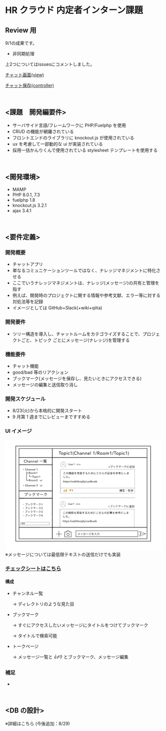 # HR クラウド 内定者インターン課題

## Review 用

<p>9/1の成果です。</p>

- 非同期処理

<p>上2つについてはissuesにコメントしました。</p>

[チャット画面(view)](/fuel/app/views/message/index.php)

[チャット保存(controller)](/fuel/app/classes/controller/chat.php)

<br>

## <課題　開発編要件>

- サーバサイド言語/フレームワークに PHP/Fuelphp を使用
- CRUD の機能が網羅されている
- フロントエンドのライブラリに knockout.js が使用されている
- ux を考慮して一部動的な ui が実装されている
- 採用一括かんりくんで使用されている stylesheet テンプレートを使用する

<br>

## <開発環境>

- MAMP
- PHP 8.0.1, 7.3
- fuelphp 1.8
- knockout.js 3.2.1
- ajax 3.4.1

<br>

## <要件定義>

### 開発概要

- チャットアプリ
- 単なるコミュニケーションツールではなく、ナレッジマネジメントに特化させる
- ここでいうナレッジマネジメントは、ナレッジ(メッセージ)の共有と管理を指す
- 例えば、開発時のプロジェクトに関する情報や参考文献、エラー等に対する対処法等を記録
- イメージとしては GitHub+Slack(+wiki+qiita)

### 開発要件

- ツリー構造を導入し、チャットルームをカテゴライズすることで、プロジェクトごと、トピック ごとにメッセージ(ナレッジ)を管理する

### 機能要件

- チャット機能
- good/bad 等のリアクション
- ブックマーク(メッセージを保存し、見たいときにアクセスできる)
- メッセージの編集と送信取り消し

### 開発スケジュール

- 8/23(火)から本格的に開発スタート
- 9 月第 1 週までにレビューまですすめる

### UI イメージ

![UIイメージ](./images/UI_image1.png)
※メッセージについては最低限テキストの送信だけでも実装

### [チェックシートはこちら](/main/check_sheet.md)

#### 構成

- チャンネル一覧

  → ディレクトリのような見た目

- ブックマーク

  → すぐにアクセスしたいメッセージにタイトルをつけてブックマーク

  → タイトルで検索可能

- トークページ

  → メッセージ一覧と 👍👎 とブックマーク、メッセージ編集

### 補足

-

<br>

## <DB の設計>

※詳細はこちら (今後追加：8/29)
